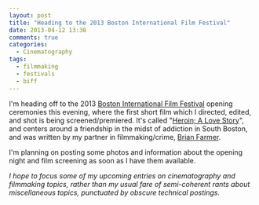 ```yaml
---
layout: post
title: "Heading to the 2013 Boston International Film Festival"
date: 2013-04-12 13:38
comments: true
categories: 
  - Cinematography
tags:
  - filmmaking
  - festivals
  - biff
---
```


I'm heading off to the 2013 [Boston International Film Festival][1]
opening ceremonies this evening, where the first short film which I
directed, edited, and shot is being screened/premiered. It's called
"[Heroin; A Love Story][2]", and centers around a friendship in the
midst of addiction in South Boston, and was written by my partner in
filmmaking/crime, [Brian Farmer][3].

 [1]: http://www.bifilmfestival.com/
 [2]: http://www.imdb.com/title/tt2538194/
 [3]: http://www.imdb.com/name/nm4492303/

I'm planning on posting some photos and information about the
opening night and film screening as soon as I have them available.

*I hope to focus some of my upcoming entries on cinematography and
filmmaking topics, rather than my usual fare of semi-coherent
rants about miscellaneous topics, punctuated by obscure technical
postings.*

